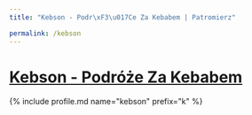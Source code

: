 ```yaml
---
title: "Kebson - Podr\xF3\u017Ce Za Kebabem | Patromierz"

permalink: /kebson
---
```


# [Kebson - Podróże Za Kebabem](https://patronite.pl/kebson)

{% include profile.md name="kebson" prefix="k" %}
